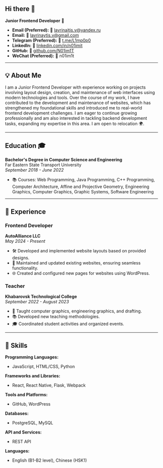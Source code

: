 ## Hi there 👋

**Junior Frontend Developer** 🚀

- **Email (Preferred):** 📧 lavrinaitis.v@yandex.ru
- **Email:** 📧 lavrinaytis.v@gmail.com
- **Telegram (Preferred):** 💬 [t.me/L1mp0p0](https://t.me/L1mp0p0) 
- **LinkedIn:** 🔗 [linkedin.com/in/n01imit](https://linkedin.com/in/n01imit) 
- **GitHub:** 🐙 [github.com/N01im1T](https://github.com/N01im1T) 
- **WeChat (Preferred):** 📲 n01im1t

---

## 💡 About Me 

I am a Junior Frontend Developer with experience working on projects involving layout design, creation, and maintenance of web interfaces using modern technologies and tools. Over the course of my work, I have contributed to the development and maintenance of websites, which has strengthened my foundational skills and introduced me to real-world frontend development challenges. I am eager to continue growing professionally and am also interested in tackling backend development tasks, expanding my expertise in this area. I am open to relocation 🌍.

---

## Education 🎓

**Bachelor's Degree in Computer Science and Engineering**  
Far Eastern State Transport University  
_September 2018 - June 2022_

- 📚 Courses: Web Programming, Java Programming, C++ Programming, Computer Architecture, Affine and Projective Geometry, Engineering Graphics, Computer Graphics, Graphic Systems, Software Engineering
---

## 💼 Experience 

### **Frontend Developer**  
**AutoAlliance LLC**  
_May 2024 - Present_

- 🛠 Developed and implemented website layouts based on provided designs.
- 🔄 Maintained and updated existing websites, ensuring seamless functionality.
- 🌐 Created and configured new pages for websites using WordPress.

### **Teacher**  
**Khabarovsk Technological College**  
_September 2022 - August 2023_

- 🎨 Taught computer graphics, engineering graphics, and drafting.
- 📚 Developed new teaching methodologies.
- 🎓 Coordinated student activities and organized events.

---

## 🧠 Skills 

**Programming Languages:**
- JavaScript, HTML/CSS, Python

**Frameworks and Libraries:**
- React, React Native, Flask, Webpack

**Tools and Platforms:**
- GitHub, WordPress

**Databases:**
- PostgreSQL, MySQL

**API and Services:**
- REST API

**Languages:**
- English (B1-B2 level), Chinese (HSK1)
